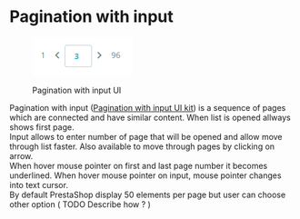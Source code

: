 # Pagination with input

<figure><img src="../../../.gitbook/assets/image (10).png" alt=""><figcaption><p>Pagination with input UI</p></figcaption></figure>

Pagination with input ([Pagination with input UI kit](https://build.prestashop-project.org/prestashop-ui-kit/?path=/story/pagination--with-input)) is a sequence of pages which are connected and have similar content. When list is opened allways shows first page. \
Input allows to enter number of page that will be opened and allow move through list faster. Also available to move through pages by clicking on arrow. \
When hover mouse pointer on first and last page number it becomes underlined. When hover mouse pointer on input, mouse pointer changes into text cursor.\
By default PrestaShop display 50 elements per page but user can choose other option ( TODO Describe how ? )&#x20;
